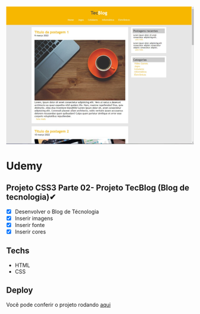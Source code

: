 ![TecBlog](/imagens/TecBlog.JPG)

# Udemy

## Projeto CSS3 Parte 02- Projeto TecBlog (Blog de tecnologia)✔

- [x] Desenvolver o Blog de Técnologia
- [x] Inserir imagens
- [x] Inserir fonte
- [x] Inserir cores

## Techs

- HTML
- CSS


## Deploy

Você pode conferir o projeto rodando [aqui](https://taupe-lily-0d2346.netlify.app/)
